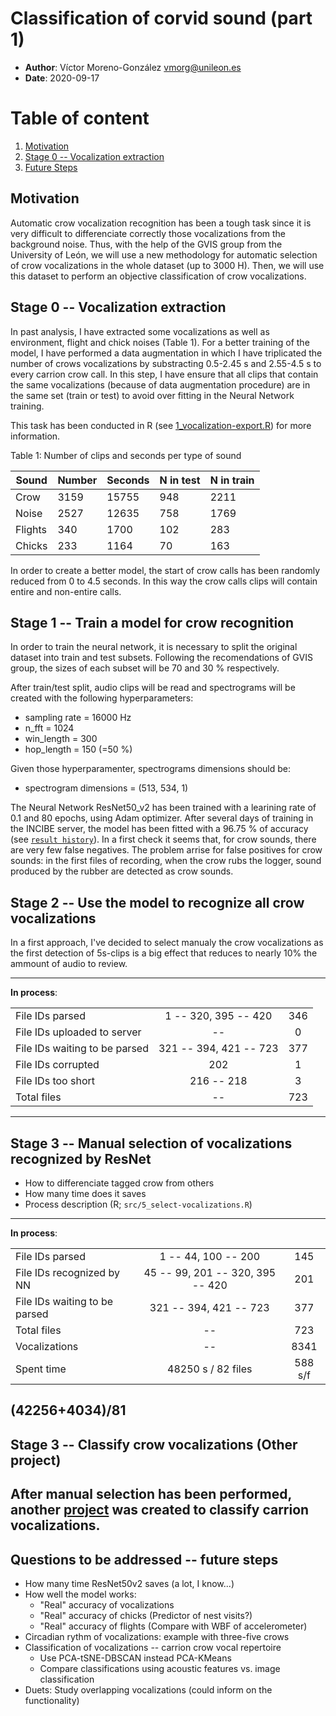 # Classification of corvid sound (part 1)
  * **Author**: Víctor Moreno-González <vmorg@unileon.es>
  * **Date**: 2020-09-17

# Table of content
1. [Motivation](#motivation)
1. [Stage 0 -- Vocalization extraction](#stage-0----vocalization-extraction)
1. [Future Steps](#future-steps)

## Motivation
Automatic crow vocalization recognition has been a tough
task since it is very difficult to differenciate correctly
those vocalizations from the background noise. Thus, with
the help of the GVIS group from the University of León, we
will use a new methodology for automatic selection of crow
vocalizations in the whole dataset (up to 3000 H). Then,
we will use this dataset to perform an objective
classification of crow vocalizations.

## Stage 0 -- Vocalization extraction
In past analysis, I have extracted some vocalizations as
well as environment, flight and chick noises (Table 1).
For a better training of the model, I have performed
a data augmentation in which I have triplicated the number
of crows vocalizations by substracting 0.5-2.45 s and
2.55-4.5 s to every carrion crow call. In this step,
I have ensure that all clips that contain the
same vocalizations (because of data augmentation
procedure) are in the same set (train or test) to
avoid over fitting in the Neural Network training.

This task has been conducted in R
(see [1_vocalization-export.R](src/1_vocalization-export.R))
for more information.

Table 1: Number of clips and seconds per type of sound

| Sound   | Number | Seconds | N in test | N in train |
|---------|--------|---------|-----------|------------|
| Crow    |  3159  |  15755  |    948    |   2211     |
| Noise   |  2527  |  12635  |    758    |   1769     |
| Flights |  340   |   1700  |    102    |    283     |
| Chicks  |  233   |   1164  |     70    |    163     |


In order to create a better model, the start of crow calls
has been randomly reduced from 0 to 4.5 seconds. In this
way the crow calls clips will contain entire and
non-entire calls.

## Stage 1 -- Train a model for crow recognition
In order to train the neural network, it is necessary to
split the original dataset into train and test subsets.
Following the recomendations of GVIS group, the sizes
of each subset will be 70 and 30 % respectively.

After train/test split, audio clips will be read and
spectrograms will be created with the following
hyperparameters:

  * sampling rate = 16000 Hz
  * n_fft = 1024
  * win_length = 300
  * hop_length = 150 (=50 %)

Given those hyperparamenter, spectrograms dimensions
should be:

  * spectrogram dimensions = (513, 534, 1)


The Neural Network ResNet50_v2 has been trained with a
learining rate of 0.1 and 80 epochs, using Adam optimizer.
After several days of training in the INCIBE server,
the model has been fitted with a 96.75 % of accuracy
(see [`result history`](results/ResNet50V2_historial_de_entrenamiento.csv)).
In a first check it seems that, for crow sounds, there are
very few false negatives. The problem arrise for false positives
for crow sounds: in the first files of recording, when the crow
rubs the logger, sound produced by the rubber are detected as crow sounds.

## Stage 2 -- Use the model to recognize all crow vocalizations

In a first approach, I've decided to select manualy the crow
vocalizations as the first detection of 5s-clips is a big effect
that reduces to nearly 10% the ammount of audio to review.

----
**In process**:

|                               |                        |     |
|:------------------------------|:----------------------:|:---:|
| File IDs parsed               | 1 -- 320, 395 -- 420   | 346 |
| File IDs uploaded to server   | --                     | 0   |
| File IDs waiting to be parsed | 321 -- 394, 421 -- 723 | 377 |
| File IDs corrupted            | 202                    | 1   |
| File IDs too short            | 216 -- 218             | 3   |
| Total files                   |     --                 | 723 |

-----

## Stage 3 -- Manual selection of vocalizations recognized by ResNet

  * How to differenciate tagged crow from others
  * How many time does it saves
  * Process description (R; `src/5_select-vocalizations.R`)

----
**In process**:

|                               |                                  |          |
|:------------------------------|:--------------------------------:|:--------:|
| File IDs parsed               | 1 -- 44, 100 -- 200              | 145      |
| File IDs recognized by NN     | 45 -- 99, 201 -- 320, 395 -- 420 | 201      |
| File IDs waiting to be parsed | 321 -- 394, 421 -- 723           | 377      |
| Total files                   |        --                        | 723      |
| Vocalizations                 |        --                        | 8341     |
| Spent time                    | 48250 s / 82 files               | 588 s/f  |
(42256+4034)/81
-----
## Stage 3 -- Classify crow vocalizations (Other project)
After manual selection has been performed, another 
[project](../20210217_Carrion-crow_Vocal-repertoire/README.md)
was created to classify carrion vocalizations.
-----
## Questions to be addressed -- future steps
  - How many time ResNet50v2 saves (a lot, I know...)
  - How well the model works: 
    * "Real" accuracy of vocalizations
    * "Real" accuracy of chicks (Predictor of nest visits?)
    * "Real" accuracy of flights (Compare with WBF of accelerometer)
  - Circadian rythm of vocalizations: example with three-five crows
  - Classification of vocalizations -- carrion crow vocal repertoire
    * Use PCA-tSNE-DBSCAN instead PCA-KMeans
    * Compare classifications using acoustic features vs. image classification
  - Duets: Study overlapping vocalizations (could inform on the functionality)
  